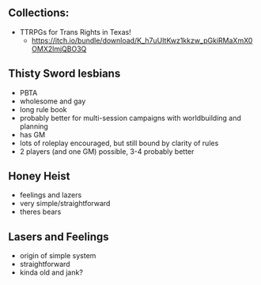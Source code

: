 ## Collections:
- TTRPGs for Trans Rights in Texas!
	- https://itch.io/bundle/download/K_h7uUItKwz1kkzw_pGkiRMaXmX0OMX2lmjQBO3Q

## Thisty Sword lesbians
- PBTA
- wholesome and gay
- long rule book
- probably better for multi-session campaigns with worldbuilding and planning
- has GM
- lots of roleplay encouraged, but still bound by clarity of rules
- 2 players (and one GM) possible, 3-4 probably better
## Honey Heist
- feelings and lazers
- very simple/straightforward
- theres bears
## Lasers and Feelings
- origin of simple system
- straightforward
- kinda old and jank?